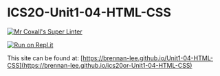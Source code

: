 # ICS2O-Unit1-04-HTML-CSS

[![Mr Coxall's Super Linter](https://github.com/brennan-lee/Unit1-04-HTML-CSS/workflows/Mr%20Coxall's%20Super%20Linter/badge.svg)](https://github.com/brennan-lee/Unit1-04-HTML-CSS/actions/)

[![Run on Repl.it](https://repl.it/badge/github/brennan-lee/Unit1-04-HTML-CSS)](https://repl.it/github/brennan-lee/Unit1-04-HTML-CSS)

This site can be found at: [https://brennan-lee.github.io/Unit1-04-HTML-CSS](https://brennan-lee.github.io/ics20or-Unit1-04-HTML-CSS)
